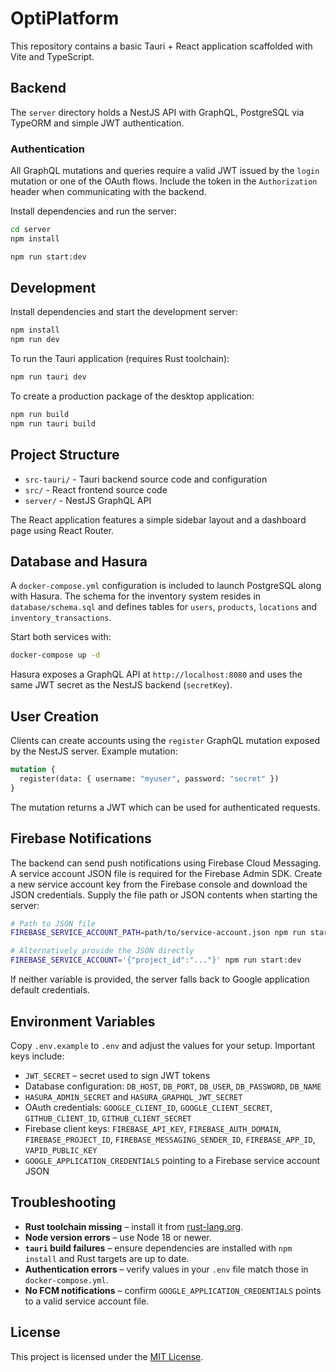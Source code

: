 # OptiPlatform

This repository contains a basic Tauri + React application scaffolded with Vite and TypeScript.

## Backend

The `server` directory holds a NestJS API with GraphQL, PostgreSQL via TypeORM
and simple JWT authentication.

### Authentication

All GraphQL mutations and queries require a valid JWT issued by the `login`
mutation or one of the OAuth flows. Include the token in the `Authorization`
header when communicating with the backend.

Install dependencies and run the server:

```bash
cd server
npm install

npm run start:dev
```

## Development

Install dependencies and start the development server:

```bash
npm install
npm run dev
```

To run the Tauri application (requires Rust toolchain):

```bash
npm run tauri dev
```

To create a production package of the desktop application:

```bash
npm run build
npm run tauri build
```

## Project Structure

- `src-tauri/` - Tauri backend source code and configuration
- `src/` - React frontend source code
- `server/` - NestJS GraphQL API

The React application features a simple sidebar layout and a dashboard page using React Router.

## Database and Hasura

A `docker-compose.yml` configuration is included to launch PostgreSQL along with Hasura. The schema for the inventory system resides in `database/schema.sql` and defines tables for `users`, `products`, `locations` and `inventory_transactions`.

Start both services with:

```bash
docker-compose up -d
```

Hasura exposes a GraphQL API at `http://localhost:8080` and uses the same JWT secret as the NestJS backend (`secretKey`).


## User Creation

Clients can create accounts using the `register` GraphQL mutation exposed by the NestJS server. Example mutation:

```graphql
mutation {
  register(data: { username: "myuser", password: "secret" })
}
```

The mutation returns a JWT which can be used for authenticated requests.


## Firebase Notifications

The backend can send push notifications using Firebase Cloud Messaging. A service
account JSON file is required for the Firebase Admin SDK. Create a new service
account key from the Firebase console and download the JSON credentials. Supply
the file path or JSON contents when starting the server:

```bash
# Path to JSON file
FIREBASE_SERVICE_ACCOUNT_PATH=path/to/service-account.json npm run start:dev

# Alternatively provide the JSON directly
FIREBASE_SERVICE_ACCOUNT='{"project_id":"..."}' npm run start:dev
```

If neither variable is provided, the server falls back to Google application
default credentials.


## Environment Variables

Copy `.env.example` to `.env` and adjust the values for your setup. Important keys include:

- `JWT_SECRET` – secret used to sign JWT tokens
- Database configuration: `DB_HOST`, `DB_PORT`, `DB_USER`, `DB_PASSWORD`, `DB_NAME`
- `HASURA_ADMIN_SECRET` and `HASURA_GRAPHQL_JWT_SECRET`
- OAuth credentials: `GOOGLE_CLIENT_ID`, `GOOGLE_CLIENT_SECRET`, `GITHUB_CLIENT_ID`, `GITHUB_CLIENT_SECRET`
- Firebase client keys: `FIREBASE_API_KEY`, `FIREBASE_AUTH_DOMAIN`, `FIREBASE_PROJECT_ID`, `FIREBASE_MESSAGING_SENDER_ID`, `FIREBASE_APP_ID`, `VAPID_PUBLIC_KEY`
- `GOOGLE_APPLICATION_CREDENTIALS` pointing to a Firebase service account JSON

## Troubleshooting

- **Rust toolchain missing** – install it from [rust-lang.org](https://www.rust-lang.org/tools/install).
- **Node version errors** – use Node 18 or newer.
- **`tauri` build failures** – ensure dependencies are installed with `npm install` and Rust targets are up to date.
- **Authentication errors** – verify values in your `.env` file match those in `docker-compose.yml`.
- **No FCM notifications** – confirm `GOOGLE_APPLICATION_CREDENTIALS` points to a valid service account file.

## License

This project is licensed under the [MIT License](LICENSE).




